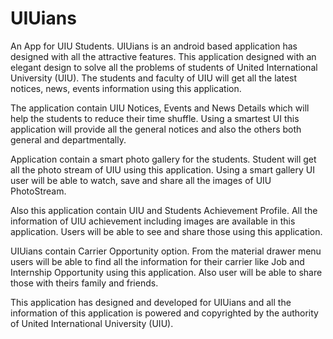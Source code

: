 # UIUians

An App for UIU Students. 
UIUians is an android based application has designed with all the attractive features. This application designed with an elegant design to solve all the problems of students of United International University (UIU). The students and faculty of UIU will get all the latest notices, news, events information using this application.

The application contain UIU Notices, Events and News Details which will help the students to reduce their time shuffle. Using a smartest UI this application will provide all the general notices and also the others both general and departmentally.

Application contain a smart photo gallery for the students. Student will get all the photo stream of UIU using this application. Using a smart gallery UI user will be able to watch, save and share all the images of UIU PhotoStream.

Also this application contain UIU and Students Achievement Profile. All the information of UIU achievement including images are available in this application. Users will be able to see and share those using this application.

UIUians contain Carrier Opportunity option. From the material drawer menu users will be able to find all the information for their carrier like Job and Internship Opportunity using this application. Also user will be able to share those with theirs family and friends.

This application has designed and developed for UIUians and all the information of this application is powered and copyrighted by the authority of United International University (UIU).
